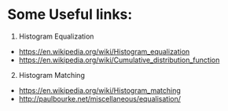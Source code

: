 
# Some Useful links:
1) Histogram Equalization
- https://en.wikipedia.org/wiki/Histogram_equalization
- https://en.wikipedia.org/wiki/Cumulative_distribution_function
2) Histogram Matching
- https://en.wikipedia.org/wiki/Histogram_matching
- http://paulbourke.net/miscellaneous/equalisation/
